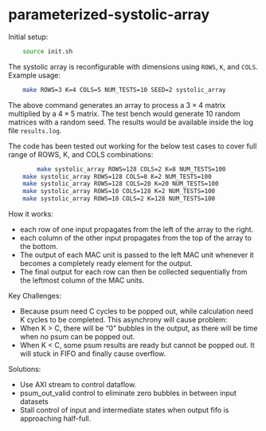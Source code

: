 # parameterized-systolic-array
Initial setup:

```bash
    source init.sh
```

The systolic array is reconfigurable with dimensions using `ROWS`, `K`, and `COLS`. Example usage:
```bash
    make ROWS=3 K=4 COLS=5 NUM_TESTS=10 SEED=2 systolic_array
```

The above command generates an array to process a $3\times4$ matrix multiplied by a $4\times 5$ matrix. The test bench would generate 10 random matrices with a random seed. The results would be available inside the log file `results.log`.

The code has been tested out working for the below test cases to cover full range of ROWS, K, and COLS combinations:
```bash
        make systolic_array ROWS=128 COLS=2 K=8 NUM_TESTS=100
	make systolic_array ROWS=128 COLS=8 K=2 NUM_TESTS=100
	make systolic_array ROWS=128 COLS=20 K=20 NUM_TESTS=100
	make systolic_array ROWS=10 COLS=128 K=2 NUM_TESTS=100
	make systolic_array ROWS=10 COLS=2 K=128 NUM_TESTS=100
```

How it works:
- each row of one input propagates from the left of the array to the right. 
- each column of the other input propagates from the top of the array to the bottom.
- The output of each MAC unit is passed to the left MAC unit whenever it becomes a completely ready element for the output. 
- The final output for each row can then be collected sequentially from the leftmost column of the MAC units.

Key Challenges:
- Because psum need C cycles to be popped out, while calculation need K cycles to be completed. This asynchrony will cause problem:
- When K > C, there will be “0” bubbles in the output, as there will be time when no psum can be popped out.
- When K < C, some psum results are ready but cannot be popped out. It will stuck in FIFO and finally cause overflow.

Solutions:
- Use AXI stream to control dataflow.
- psum_out_valid control to eliminate zero bubbles in between input datasets
- Stall control of input and intermediate states when output fifo is approaching half-full.

